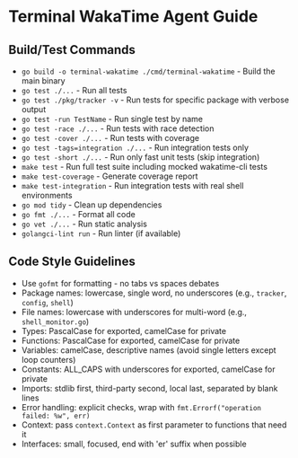 # Terminal WakaTime Agent Guide

## Build/Test Commands
- `go build -o terminal-wakatime ./cmd/terminal-wakatime` - Build the main binary
- `go test ./...` - Run all tests  
- `go test ./pkg/tracker -v` - Run tests for specific package with verbose output
- `go test -run TestName` - Run single test by name
- `go test -race ./...` - Run tests with race detection
- `go test -cover ./...` - Run tests with coverage
- `go test -tags=integration ./...` - Run integration tests only
- `go test -short ./...` - Run only fast unit tests (skip integration)
- `make test` - Run full test suite including mocked wakatime-cli tests
- `make test-coverage` - Generate coverage report
- `make test-integration` - Run integration tests with real shell environments
- `go mod tidy` - Clean up dependencies
- `go fmt ./...` - Format all code
- `go vet ./...` - Run static analysis
- `golangci-lint run` - Run linter (if available)

## Code Style Guidelines
- Use `gofmt` for formatting - no tabs vs spaces debates
- Package names: lowercase, single word, no underscores (e.g., `tracker`, `config`, `shell`)
- File names: lowercase with underscores for multi-word (e.g., `shell_monitor.go`)
- Types: PascalCase for exported, camelCase for private
- Functions: PascalCase for exported, camelCase for private  
- Variables: camelCase, descriptive names (avoid single letters except loop counters)
- Constants: ALL_CAPS with underscores for exported, camelCase for private
- Imports: stdlib first, third-party second, local last, separated by blank lines
- Error handling: explicit checks, wrap with `fmt.Errorf("operation failed: %w", err)`
- Context: pass `context.Context` as first parameter to functions that need it
- Interfaces: small, focused, end with 'er' suffix when possible
